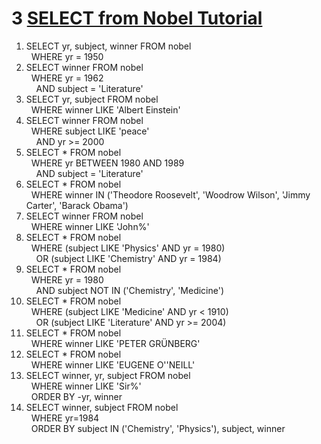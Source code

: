 # 3 [SELECT from Nobel Tutorial](https://sqlzoo.net/wiki/SELECT_from_Nobel_Tutorial)

1.  SELECT yr, subject, winner FROM nobel  
      WHERE yr = 1950  
2. SELECT winner FROM nobel  
      WHERE yr = 1962  
        AND subject = 'Literature'
3. SELECT yr, subject FROM nobel  
      WHERE winner LIKE 'Albert Einstein'  
4. SELECT winner FROM nobel  
      WHERE subject LIKE 'peace'  
        AND yr >= 2000  
5. SELECT * FROM nobel  
      WHERE yr BETWEEN 1980 AND 1989  
        AND subject = 'Literature'  
6. SELECT * FROM nobel  
      WHERE winner IN ('Theodore Roosevelt', 'Woodrow Wilson', 'Jimmy Carter', 'Barack Obama')  
7. SELECT winner FROM nobel  
      WHERE winner LIKE 'John%'  
8. SELECT * FROM nobel  
      WHERE (subject LIKE 'Physics' AND yr = 1980)  
        OR (subject LIKE 'Chemistry' AND yr = 1984)  
9. SELECT * FROM nobel  
      WHERE yr = 1980  
        AND subject NOT IN ('Chemistry', 'Medicine')  
10. SELECT * FROM nobel  
      WHERE (subject LIKE 'Medicine' AND yr < 1910)  
        OR (subject LIKE 'Literature' AND yr >= 2004)  
11. SELECT * FROM nobel  
      WHERE winner LIKE 'PETER GRÜNBERG'  
12. SELECT * FROM nobel  
      WHERE winner LIKE 'EUGENE O''NEILL'  
13. SELECT winner, yr, subject FROM nobel  
      WHERE winner LIKE 'Sir%'  
      ORDER BY -yr, winner  
14. SELECT winner, subject FROM nobel  
      WHERE yr=1984  
      ORDER BY subject IN ('Chemistry', 'Physics'), subject, winner  